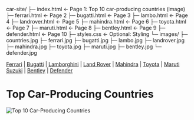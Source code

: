 car-site/
├─ index.html           ← Page 1: Top 10 car-producing countries (image)
├─ ferrari.html         ← Page 2
├─ bugatti.html         ← Page 3
├─ lambo.html           ← Page 4
├─ landrover.html       ← Page 5
├─ mahindra.html        ← Page 6
├─ toyota.html          ← Page 7
├─ maruti.html          ← Page 8
├─ bentley.html         ← Page 9
├─ defender.html        ← Page 10
├─ styles.css           ← Optional: Styling
└─ images/
    ├─ countries.jpg
    ├─ ferrari.jpg
    ├─ bugatti.jpg
    ├─ lambo.jpg
    ├─ landrover.jpg
    ├─ mahindra.jpg
    ├─ toyota.jpg
    ├─ maruti.jpg
    ├─ bentley.jpg
    └─ defender.jpg
<!DOCTYPE html>
<html lang="en">
<head>
  <meta charset="UTF-8">
  <title>Top Car-Producing Countries</title>
  <link rel="stylesheet" href="styles.css">
</head>
<body>
  <nav>
    <a href="ferrari.html">Ferrari</a> |
    <a href="bugatti.html">Bugatti</a> |
    <a href="lambo.html">Lamborghini</a> |
    <a href="landrover.html">Land Rover</a> |
    <a href="mahindra.html">Mahindra</a> |
    <a href="toyota.html">Toyota</a> |
    <a href="maruti.html">Maruti Suzuki</a> |
    <a href="bentley.html">Bentley</a> |
    <a href="defender.html">Defender</a>
  </nav>

  <h1>Top Car-Producing Countries</h1>
  <img src="images/countries.jpg" alt="Top 10 Car-Producing Countries">
</body>
</html>